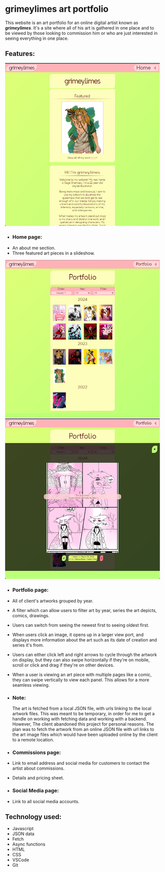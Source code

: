 # grimeylimes art portfolio

This website is an art portfolio for an online digital artist known 
as ***grimeylimes***. It's a site where all of his art is gathered
in one place and to be viewed by those looking to commission him or
who are just interested in seeing everything in one place.

## Features:
![Grimeylimes Home](./images/grimeylimes-screenshot01.png)
- ### Home page:
- An about me section.
- Three featured art pieces in a slideshow.

![Grimeylimes Portfolio](./images/grimeylimes-screenshot02.png)
![Grimeylimes Opened Image](./images/grimeylimes-screenshot03.png)
- ### Portfolio page:
- All of client's artworks grouped by year.
- A filter which can allow users to filter art by year, series the art depicts, comics, drawings.
- Users can switch from seeing the newest first to seeing oldest first.
- When users click an image, it opens up in a larger view port, and displays more information
about the art such as its date of creation and series it's from.
- Users can either click left and right arrows to cycle through the artwork on display, but they
can also swipe horizontally if they're on mobile, scroll or click and drag if they're on other
devices.
- When a user is viewing an art piece with multiple pages like a comic, they can swipe vertically
to view each panel. This allows for a more seamless viewing.

- ### **Note:** 
    The art is fetched from a local JSON file, with urls linking to the local artwork 
files. This was meant to be temporary, in order for me to get a handle on working with
fetching data and working with a backend. However, The client abandoned this project for
personal reasons. The plan was to fetch the artwork from an online JSON file with url links to
the art image files which would have been uploaded online by the client to a remote location.  

- ### Commissions page:
- Link to email address and social media for customers to contact the artist about commissions.
- Details and pricing sheet.

- ### Social Media page:
- Link to all social media accounts.

## Technology used:
- Javascript
- JSON data
- Fetch
- Async functions
- HTML
- CSS
- VSCode
- Git